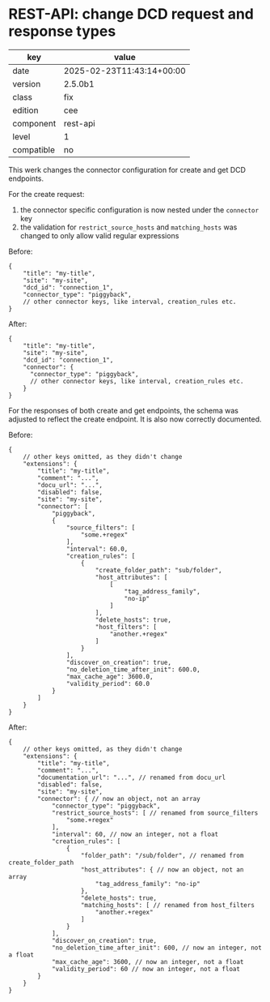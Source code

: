 [//]: # (werk v2)
# REST-API: change DCD request and response types

key        | value
---------- | ---
date       | 2025-02-23T11:43:14+00:00
version    | 2.5.0b1
class      | fix
edition    | cee
component  | rest-api
level      | 1
compatible | no

This werk changes the connector configuration for create and get DCD endpoints.

For the create request:

1. the connector specific configuration is now nested under the `connector` key
2. the validation for `restrict_source_hosts` and `matching_hosts` was changed
to only allow valid regular expressions

Before:
```json5
{
    "title": "my-title",
    "site": "my-site",
    "dcd_id": "connection_1",
    "connector_type": "piggyback",
    // other connector keys, like interval, creation_rules etc.
}
```

After:
```json5
{
    "title": "my-title",
    "site": "my-site",
    "dcd_id": "connection_1",
    "connector": {
      "connector_type": "piggyback",
      // other connector keys, like interval, creation_rules etc.
    }
}
```

For the responses of both create and get endpoints, the schema was adjusted to
reflect the create endpoint. It is also now correctly documented.

Before:
```json5
{
    // other keys omitted, as they didn't change
    "extensions": {
        "title": "my-title",
        "comment": "...",
        "docu_url": "...",
        "disabled": false,
        "site": "my-site",
        "connector": [
            "piggyback",
            {
                "source_filters": [
                    "some.+regex"
                ],
                "interval": 60.0,
                "creation_rules": [
                    {
                        "create_folder_path": "sub/folder",
                        "host_attributes": [
                            [
                                "tag_address_family",
                                "no-ip"
                            ]
                        ],
                        "delete_hosts": true,
                        "host_filters": [
                            "another.+regex"
                        ]
                    }
                ],
                "discover_on_creation": true,
                "no_deletion_time_after_init": 600.0,
                "max_cache_age": 3600.0,
                "validity_period": 60.0
            }
        ]
    }
}
```

After:
```json5
{
    // other keys omitted, as they didn't change
    "extensions": {
        "title": "my-title",
        "comment": "...",
        "documentation_url": "...", // renamed from docu_url
        "disabled": false,
        "site": "my-site",
        "connector": { // now an object, not an array
            "connector_type": "piggyback",
            "restrict_source_hosts": [ // renamed from source_filters
                "some.+regex"
            ],
            "interval": 60, // now an integer, not a float
            "creation_rules": [
                {
                    "folder_path": "/sub/folder", // renamed from create_folder_path
                    "host_attributes": { // now an object, not an array
                        "tag_address_family": "no-ip"
                    },
                    "delete_hosts": true,
                    "matching_hosts": [ // renamed from host_filters
                        "another.+regex"
                    ]
                }
            ],
            "discover_on_creation": true,
            "no_deletion_time_after_init": 600, // now an integer, not a float
            "max_cache_age": 3600, // now an integer, not a float
            "validity_period": 60 // now an integer, not a float
        }
    }
}
```
